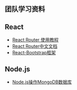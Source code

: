 ## 团队学习资料

## React

- [React Router 使用教程](http://www.ruanyifeng.com/blog/2016/05/react_router.html)
- [React Router中文文档](https://react-guide.github.io/react-router-cn/docs/Introduction.html)
- [React-Bootstrap框架](https://github.com/react-bootstrap/react-bootstrap)


## Node.js

- [Node.js操作MongoDB数据库](https://segmentfault.com/a/1190000004057550)



